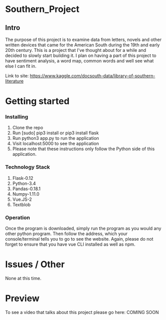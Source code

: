# Southern_Project
## Intro

The purpose of this project is to examine data from letters, novels and other written devices that
came for the American South during the 19th and early 20th century. This is a project that I've thought
about for a while and decided to slowly start building it. I plan on having a part
of this project to have sentiment analysis, a word map, common words and well see
what else I can fit in. 

Link to site: https://www.kaggle.com/docsouth-data/library-of-southern-literature

# Getting started
### Installing

1. Clone the repo
2. Run [sudo] pip3 install or pip3 install flask
3. Run python3 app.py to run the application
4. Visit localhost:5000 to see the application
5. Please note that these instructions only follow the Python side of this application.


### Technology Stack

1. Flask-0.12
2. Python-3.4
3. Pandas-0.18.1
4. Numpy-1.11.0
5. Vue.JS-2
6. Textblob

### Operation

Once the program is downloaded, simply run the program as you would any other python program.
Then follow the address, which your console/terminal tells you to go to see the
website. Again, please do not forget to ensure that you have vue CLI installed
as well as npm.

# Issues / Other

None at this time.

# Preview

To see a video that talks about this project please go here: COMING SOON
